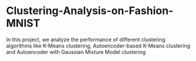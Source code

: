 # Clustering-Analysis-on-Fashion-MNIST
In this project, we analyze the performance of different clustering algorithms like K-Means clustering, Autoencoder-based K-Means clustering and Autoencoder with Gaussian Mixture Model clustering
